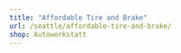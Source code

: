 ```yaml
---
title: "Affordable Tire and Brake"
url: /seattle/affordable-tire-and-brake/
shop: Autowerkstatt
---
```

